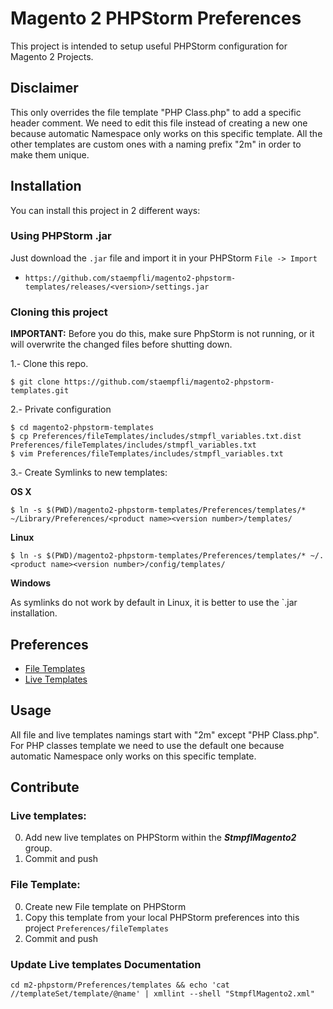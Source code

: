 # Magento 2 PHPStorm Preferences

This project is intended to setup useful PHPStorm configuration for Magento 2 Projects.

## Disclaimer

This only overrides the file template "PHP Class.php" to add a specific header comment. 
We need to edit this file instead of creating a new one because automatic Namespace only works on this specific template.
All the other templates are custom ones with a naming prefix "2m" in order to make them unique.

## Installation

You can install this project in 2 different ways:

### Using PHPStorm .jar

Just download the `.jar` file and import it in your PHPStorm `File -> Import` 

* `https://github.com/staempfli/magento2-phpstorm-templates/releases/<version>/settings.jar`

### Cloning this project

**IMPORTANT:** Before you do this, make sure PhpStorm is not running, or it will overwrite the changed files before shutting down.

1.- Clone this repo.

```
$ git clone https://github.com/staempfli/magento2-phpstorm-templates.git
```

2.- Private configuration

```
$ cd magento2-phpstorm-templates
$ cp Preferences/fileTemplates/includes/stmpfl_variables.txt.dist Preferences/fileTemplates/includes/stmpfl_variables.txt
$ vim Preferences/fileTemplates/includes/stmpfl_variables.txt
```

3.- Create Symlinks to new templates:
 
**OS X**

```
$ ln -s $(PWD)/magento2-phpstorm-templates/Preferences/templates/* ~/Library/Preferences/<product name><version number>/templates/
```

**Linux**

```
$ ln -s $(PWD)/magento2-phpstorm-templates/Preferences/templates/* ~/.<product name><version number>/config/templates/
```

**Windows**

As symlinks do not work by default in Linux, it is better to use the `.jar installation.

## Preferences

* [File Templates](docs/fileTemplates.md)
* [Live Templates](docs/liveTemplates.md)

## Usage

All file and live templates namings start with "2m" except "PHP Class.php". 
For PHP classes template we need to use the default one because automatic Namespace only works on this specific template.

## Contribute

### Live templates:

0. Add new live templates on PHPStorm within the ***StmpflMagento2*** group.
0. Commit and push

### File Template:

0. Create new File template on PHPStorm
0. Copy this template from your local PHPStorm preferences into this project `Preferences/fileTemplates`
0. Commit and push


### Update Live templates Documentation

`cd m2-phpstorm/Preferences/templates && echo 'cat //templateSet/template/@name' | xmllint --shell "StmpflMagento2.xml"`
